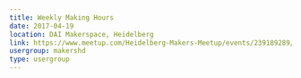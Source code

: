 ```yaml
---
title: Weekly Making Hours
date: 2017-04-19
location: DAI Makerspace, Heidelberg
link: https://www.meetup.com/Heidelberg-Makers-Meetup/events/239189289/
usergroup: makershd
type: usergroup
---
```

